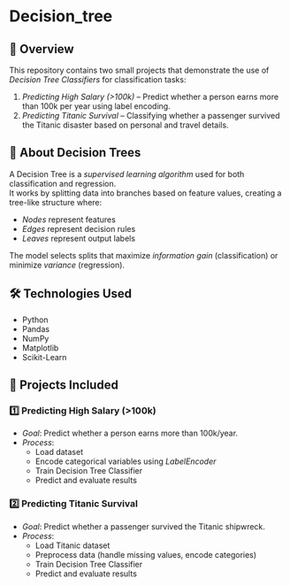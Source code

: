 # Decision_tree

## 📌 Overview
This repository contains two small projects that demonstrate the use of *Decision Tree Classifiers* for classification tasks:
1. *Predicting High Salary (>100k)* – Predict whether a person earns more than 100k per year using label encoding.
2. *Predicting Titanic Survival* – Classifying whether a passenger survived the Titanic disaster based on personal and travel details.

## 📖 About Decision Trees
A Decision Tree is a *supervised learning algorithm* used for both classification and regression.  
It works by splitting data into branches based on feature values, creating a tree-like structure where:
- *Nodes* represent features
- *Edges* represent decision rules
- *Leaves* represent output labels

The model selects splits that maximize *information gain* (classification) or minimize *variance* (regression).

## 🛠 Technologies Used
- Python 
- Pandas
- NumPy
- Matplotlib
- Scikit-Learn

## 📂 Projects Included
### 1️⃣ Predicting High Salary (>100k)
- *Goal*: Predict whether a person earns more than 100k/year.
- *Process*:
  - Load dataset
  - Encode categorical variables using *LabelEncoder*
  - Train Decision Tree Classifier
  - Predict and evaluate results
  

### 2️⃣ Predicting Titanic Survival
- *Goal*: Predict whether a passenger survived the Titanic shipwreck.
- *Process*:
  - Load Titanic dataset
  - Preprocess data (handle missing values, encode categories)
  - Train Decision Tree Classifier
  - Predict and evaluate results
  

